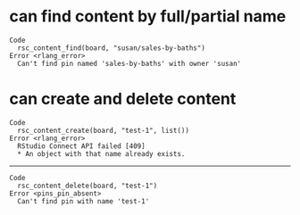 # can find content by full/partial name

    Code
      rsc_content_find(board, "susan/sales-by-baths")
    Error <rlang_error>
      Can't find pin named 'sales-by-baths' with owner 'susan'

# can create and delete content

    Code
      rsc_content_create(board, "test-1", list())
    Error <rlang_error>
      RStudio Connect API failed [409]
      * An object with that name already exists.

---

    Code
      rsc_content_delete(board, "test-1")
    Error <pins_pin_absent>
      Can't find pin with name 'test-1'

